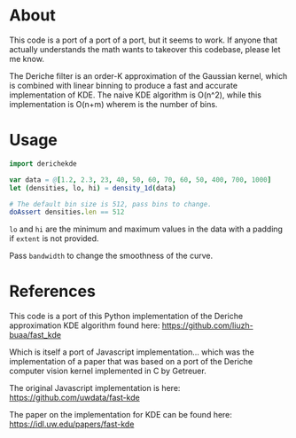 # About

This code is a port of a port of a port, but it seems to work. If anyone
that actually understands the math wants to takeover this codebase, please let me know.

The Deriche filter is an order-K approximation of the Gaussian kernel, which is
combined with linear binning to produce a fast and accurate implementation of KDE.
The naive KDE algorithm is O(n^2), while this implementation is O(n+m) wherem is the
number of bins.


# Usage

```nim
import derichekde

var data = @[1.2, 2.3, 23, 40, 50, 60, 70, 60, 50, 400, 700, 1000]
let (densities, lo, hi) = density_1d(data)

# The default bin size is 512, pass bins to change.
doAssert densities.len == 512
```

`lo` and `hi` are the minimum and maximum values in the data with a padding if `extent` is not provided.

Pass `bandwidth` to change the smoothness of the curve.


# References

This code is a port of this Python implementation of the Deriche approximation KDE algorithm found here:
https://github.com/liuzh-buaa/fast_kde

Which is itself a port of Javascript implementation... which was the implementation of a paper
that was based on a port of the Deriche computer vision kernel implemented in C by Getreuer.

The original Javascript implementation is here:
https://github.com/uwdata/fast-kde

The paper on the implementation for KDE can be found here:
https://idl.uw.edu/papers/fast-kde
